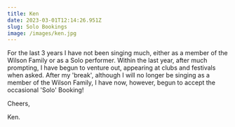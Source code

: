 ```yaml
---
title: Ken
date: 2023-03-01T12:14:26.951Z
slug: Solo Bookings
image: /images/ken.jpg
---
```

For the last 3 years I have not been singing much, either as a member of the Wilson Family or as a Solo performer. Within the last year, after much prompting, I have begun to venture out, appearing at clubs and festivals when asked.  After my 'break', although I will no longer be singing as a member of the Wilson Family, I have now, however, begun to accept the occasional 'Solo' Booking!

Cheers,

Ken.
